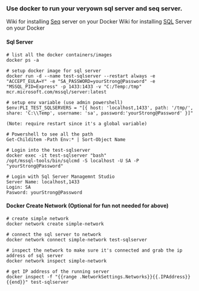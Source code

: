 ### Use docker to run your veryown sql server and seq server.

Wiki for installing [Seq](https://pandell.atlassian.net/wiki/spaces/PLI/pages/306348220/Logging+Seq) server on your Docker
Wiki for installing [SQL](https://pandell.atlassian.net/wiki/spaces/PLI/pages/90701825/Setup+SQL+Server+in+Docker) Server on your Docker

#### Sql Server

```
# list all the docker containers/images
docker ps -a

# setup docker image for sql server
docker run -d --name test-sqlserver --restart always -e "ACCEPT_EULA=Y" -e "SA_PASSWORD=yourStrong@Password" -e "MSSQL_PID=Express" -p 1433:1433 -v "C:/Temp:/tmp" mcr.microsoft.com/mssql/server:latest

# setup env variable (use admin powershell)
$env:PLI_TEST_SQLSERVERS = "[{ host: 'localhost,1433', path: '/tmp/', share: 'C:\\Temp', username: 'sa', password:'yourStrong@Password' }]"

(Note: require restart since it's a global variable)

# Powershell to see all the path
Get-Childitem -Path Env:* | Sort-Object Name
```


```
# Login into the test-sqlserver
docker exec -it test-sqlserver "bash"
/opt/mssql-tools/bin/sqlcmd -S localhost -U SA -P "yourStrong@Password"

```

```
# Login with Sql Server Managemnt Studio
Server Name: localhost,1433
Login: SA
Pasword: yourStrong@Password
```

#### Docker Create Network (Optional for fun not needed for above) 
```
# create simple network
docker network create simple-network

# connect the sql server to network
docker network connect simple-network test-sqlserver

# inspect the network to make sure it's connected and grab the ip address of sql server
docker network inspect simple-network

# get IP address of the running server
docker inspect -f "{{range .NetworkSettings.Networks}}{{.IPAddress}}{{end}}" test-sqlserver
```
